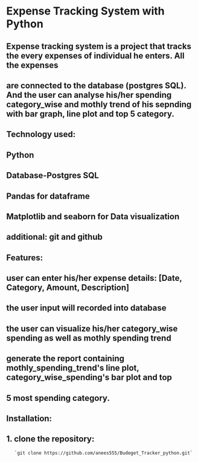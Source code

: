 # Expense Tracking System with Python

## Expense tracking system is a project that tracks the every expenses of individual he enters. All the expenses 
## are connected to the database (postgres SQL). And the user can analyse his/her spending category_wise and mothly trend of his sepnding with  bar graph, line  plot and top 5 category.

## Technology used:
  ## Python 
  ## Database-Postgres SQL
  ## Pandas for dataframe
  ## Matplotlib and seaborn for Data visualization
  ## additional: git and github

## Features:
  ## user can enter his/her expense details: [Date, Category, Amount, Description]
  ## the user input will recorded  into database
  ## the user can visualize his/her category_wise spending as well as mothly spending trend
  ## generate the report containing mothly_spending_trend's line plot, category_wise_spending's bar plot and top 
  ## 5 most spending category.

## Installation:
  ## 1. clone the repository:
       `git clone https://github.com/anees555/Budeget_Tracker_python.git`